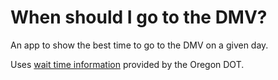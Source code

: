 # When should I go to the DMV?

An app to show the best time to go to the DMV on a given day.

Uses [wait time
information](https://dmv.odot.state.or.us/cf/waittime/index.cfm) provided by
the Oregon DOT.
